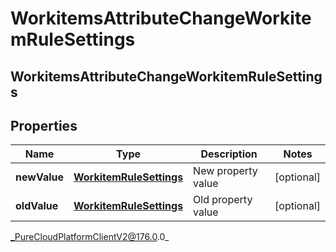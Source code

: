 # WorkitemsAttributeChangeWorkitemRuleSettings

## WorkitemsAttributeChangeWorkitemRuleSettings

## Properties

|Name | Type | Description | Notes|
|------------ | ------------- | ------------- | -------------|
| **newValue** | [**WorkitemRuleSettings**](WorkitemRuleSettings) | New property value | [optional] |
| **oldValue** | [**WorkitemRuleSettings**](WorkitemRuleSettings) | Old property value | [optional] |



_PureCloudPlatformClientV2@176.0.0_

